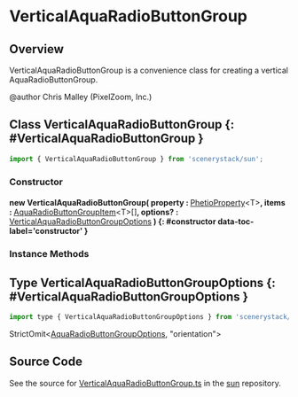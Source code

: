 # VerticalAquaRadioButtonGroup

## Overview

VerticalAquaRadioButtonGroup is a convenience class for creating a vertical AquaRadioButtonGroup.

@author Chris Malley (PixelZoom, Inc.)

## Class VerticalAquaRadioButtonGroup {: #VerticalAquaRadioButtonGroup }


```js
import { VerticalAquaRadioButtonGroup } from 'scenerystack/sun';
```
### Constructor

#### new VerticalAquaRadioButtonGroup( property : <span style="font-weight: 400;">[PhetioProperty](../axon/PhetioProperty.md)&lt;T&gt;</span>, items : <span style="font-weight: 400;">[AquaRadioButtonGroupItem](../sun/AquaRadioButtonGroup.md#AquaRadioButtonGroupItem)&lt;T&gt;[]</span>, options? : <span style="font-weight: 400;">[VerticalAquaRadioButtonGroupOptions](../sun/VerticalAquaRadioButtonGroup.md#VerticalAquaRadioButtonGroupOptions)</span> ) {: #constructor data-toc-label='constructor' }

### Instance Methods





## Type VerticalAquaRadioButtonGroupOptions {: #VerticalAquaRadioButtonGroupOptions }


```js
import type { VerticalAquaRadioButtonGroupOptions } from 'scenerystack/sun';
```
StrictOmit&lt;[AquaRadioButtonGroupOptions](../sun/AquaRadioButtonGroup.md#AquaRadioButtonGroupOptions), "orientation"&gt;



## Source Code

See the source for [VerticalAquaRadioButtonGroup.ts](https://github.com/phetsims/sun/blob/main/js/VerticalAquaRadioButtonGroup.ts) in the [sun](https://github.com/phetsims/sun) repository.
